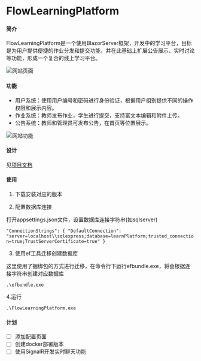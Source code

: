 # FlowLearningPlatform

#### 简介

FlowLearningPlatform是一个使用BlazorServer框架，开发中的学习平台，目标是为用户提供便捷的作业分发和提交功能，并在此基础上扩展公告展示、实时讨论等功能，形成一个复合的线上学习平台。

![网站页面](https://files.gitbook.com/v0/b/gitbook-x-prod.appspot.com/o/spaces%2FK5SPGJbAEBza0XqXyPJu%2Fuploads%2FnT3q9hoCVYGHyERSbCRT%2F%E6%95%88%E6%9E%9C.png?alt=media&token=7d26190b-e223-4f2c-8f14-580bedf6ab2b)


#### 功能

- 用户系统：使用用户编号和密码进行身份验证，根据用户组别提供不同的操作权限和展示内容。
- 作业系统：教师发布作业，学生进行提交，支持富文本编辑和附件上传。
- 公告系统：教师和管理员可发布公告，在首页等位置展示。

![网站功能](https://files.gitbook.com/v0/b/gitbook-x-prod.appspot.com/o/spaces%2FK5SPGJbAEBza0XqXyPJu%2Fuploads%2FqmbfmJ2XUI2wwPQ5TYnl%2F%E5%AD%A6%E4%B9%A0%E5%B9%B3%E5%8F%B0%E6%A8%A1%E5%9D%97.png?alt=media&token=3529ed24-f9f3-4b2e-b555-d6ca3a1e909f)

#### 设计

见[项目文档](https://z-miner.gitbook.io/learning-platform-introduce/)

#### 使用

1. 下载安装对应的版本

2. 配置数据库连接

打开appsettings.json文件，设置数据库连接字符串(如sqlserver)

`"ConnectionStrings": {
    "DefaultConnection": "server=localhost\\sqlexpress;database=learnPlatform;trusted_connection=true;TrustServerCertificate=true"
  }`

3. 使用ef工具迁移创建数据库

这里使用了捆绑包的方式进行迁移，在命令行下运行efbundle.exe，将会根据连接字符串创建对应数据库

`.\efbundle.exe`

4.运行

`.\FlowLearningPlatform.exe`

#### 计划

- [ ] 添加配置页面
- [ ] 创建docker部署版本
- [ ] 使用SignalR开发实时聊天功能